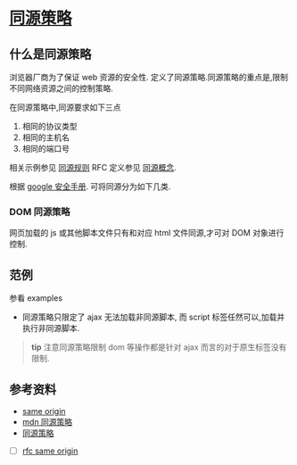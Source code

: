 [同源策略](https://en.wikipedia.org/wiki/Same-origin_policy)
====

## 什么是同源策略
浏览器厂商为了保证 web 资源的安全性.
定义了同源策略.同源策略的重点是,限制不同网络资源之间的控制策略.

在同源策略中,同源要求如下三点

1. 相同的协议类型
2. 相同的主机名
3. 相同的端口号

相关示例参见 [同源规则](https://en.wikipedia.org/wiki/Same-origin_policy#Origin_determination_rules)
RFC 定义参见 [同源概念](https://tools.ietf.org/html/rfc6454).

根据 [google 安全手册](http://www.ph33rinc.net/google_browser/browsersec/wiki/Part2.html).
可将同源分为如下几类.

### DOM  同源策略
网页加载的 js 或其他脚本文件只有和对应 html 文件同源,才可对 DOM 对象进行控制.

## 范例
参看 examples 

* 同源策略只限定了 ajax 无法加载非同源脚本,
而 script 标签任然可以,加载并执行非同源脚本.

> **tip**
> 注意同源策略限制 dom 等操作都是针对 ajax 而言的对于原生标签没有限制.



## 参考资料
* [same origin](https://web.dev/same-site-same-origin/)
* [mdn 同源策略](https://developer.mozilla.org/en-US/docs/Web/Security/Same-origin_policy)
* [同源策略](http://www.ruanyifeng.com/blog/2016/04/same-origin-policy.html)
* [ ] [rfc same origin]([cors](https://tools.ietf.org/html/rfc6454))











